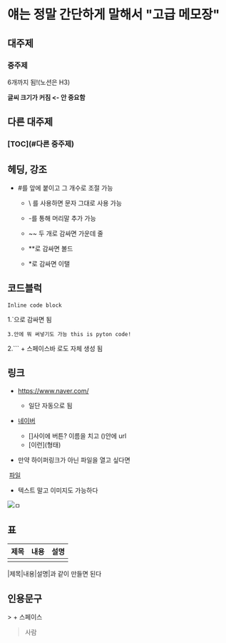 # 얘는 정말 간단하게 말해서 "고급 메모장"

## 대주제

### 중주제

6개까지 됨!(노션은 H3)



**글씨 크기가 커짐 <- 안 중요함**

## 다른 대주제

### [TOC](#다른 중주제) 



 

## 헤딩, 강조

- \#를 앞에 붙이고 그 개수로 조절 가능

  + \\ 를 사용하면 문자 그대로 사용 가능

  + \-를 통해 머리말 추가 가능

  + ~~ 두 개로 감싸면 가운데 줄
  
  + **로 감싸면 볼드
  
  + *로 감싸면 이탤
  
     

## 코드블럭 

`Inline code block`

1.\`으로 감싸면 됨

``` 
3.안에 뭐 써넣기도 가능 this is pyton code!
```

2.\``` \+ 스페이스바 로도 자체 생성 됨



## 링크

- https://www.naver.com/
  - 일단 자동으로 됨

- [네이버](https://www.naver.com/) 
  - []사이에 버튼? 이름을 치고 \()안에 url
  - \[이런]\(형태)

- 만약 하이퍼링크가 아닌 파일을 열고 싶다면

​	[파일](C:\Users\multicampus\Desktop\test1.py)

- 텍스트 말고 이미지도 가능하다

![ㅁ](C:\Users\multicampus\ssafy8\git_practice\assets\LP_image.webp)



## 표

| 제목 | 내용 | 설명 |
| ---- | ---- | ---: |
|      |      |      |

|제목|내용|설명\|과 같이 만들면 된다



## 인용문구

\> \+ 스페이스

> 사람 

